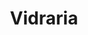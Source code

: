 ---
image_path: /assets/img/servicos/electrical-saw-wheel-cutting-tool.png
title: Vidraria
description: 
level: 5
---